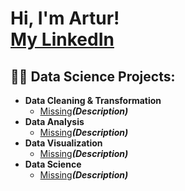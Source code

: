 <h1>Hi, I'm Artur! <br/><a href="https://github.com/apereprosov">My LinkedIn</a>
<h2>👨‍💻 Data Science Projects:</h2>

- <b>Data Cleaning & Transformation</b>
  - [Missing](github.com)<b><i>(Description)</b></i>
- <b>Data Analysis</b>
  - [Missing]()<b><i>(Description)</b></i>
- <b>Data Visualization</b>
  - [Missing]()<b><i>(Description)</b></i>
- <b>Data Science</b>
  - [Missing]()<b><i>(Description)</b></i>

